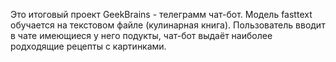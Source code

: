 Это итоговый проект GeekBrains - телеграмм чат-бот. Модель fasttext обучается на текстовом файле (кулинарная книга). Пользователь вводит в чате имеющиеся у него подукты, чат-бот выдаёт наиболее родходящие рецепты с картинками.
